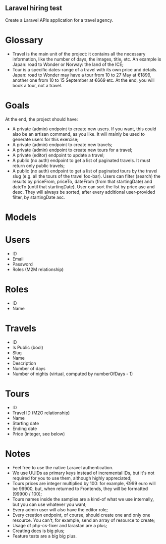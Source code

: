 ## Laravel hiring test

Create a Laravel APIs application for a travel agency.

# Glossary

-   Travel is the main unit of the project: it contains all the necessary information, like the number of days, the images, title, etc. An example is Japan: road to Wonder or Norway: the land of the ICE;
-   Tour is a specific dates-range of a travel with its own price and details. Japan: road to Wonder may have a tour from 10 to 27 May at €1899, another one from 10 to 15 September at €669 etc. At the end, you will book a tour, not a travel.

# Goals

At the end, the project should have:

-   A private (admin) endpoint to create new users. If you want, this could also be an artisan command, as you like. It will mainly be used to generate users for this exercise;
-   A private (admin) endpoint to create new travels;
-   A private (admin) endpoint to create new tours for a travel;
-   A private (editor) endpoint to update a travel;
-   A public (no auth) endpoint to get a list of paginated travels. It must return only public travels;
-   A public (no auth) endpoint to get a list of paginated tours by the travel slug (e.g. all the tours of the travel foo-bar). Users can filter (search) the results by priceFrom, priceTo, dateFrom (from that startingDate) and dateTo (until that startingDate). User can sort the list by price asc and desc. They will always be sorted, after every additional user-provided filter, by startingDate asc.

# Models

# Users

-   ID
-   Email
-   Password
-   Roles (M2M relationship)

# Roles

-   ID
-   Name

# Travels

-   ID
-   Is Public (bool)
-   Slug
-   Name
-   Description
-   Number of days
-   Number of nights (virtual, computed by numberOfDays - 1)

# Tours

-   ID
-   Travel ID (M2O relationship)
-   Name
-   Starting date
-   Ending date
-   Price (integer, see below)

# Notes

-   Feel free to use the native Laravel authentication.
-   We use UUIDs as primary keys instead of incremental IDs, but it's not required for you to use them, although highly appreciated;
-   Tours prices are integer multiplied by 100: for example, €999 euro will be 99900, but, when returned to Frontends, they will be formatted (99900 / 100);
-   Tours names inside the samples are a kind-of what we use internally, but you can use whatever you want;
-   Every admin user will also have the editor role;
-   Every creation endpoint, of course, should create one and only one resource. You can't, for example, send an array of resource to create;
-   Usage of php-cs-fixer and larastan are a plus;
-   Creating docs is big plus;
-   Feature tests are a big big plus.
